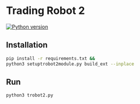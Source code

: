 # Trading Robot 2
[![Python version](https://img.shields.io/pypi/pyversions/binance-connector)](https://www.python.org/downloads/)

## Installation
```bash
pip install -r requirements.txt &&
python3 setuptrobot2module.py build_ext --inplace
```

## Run
```bash
python3 trobot2.py
```

